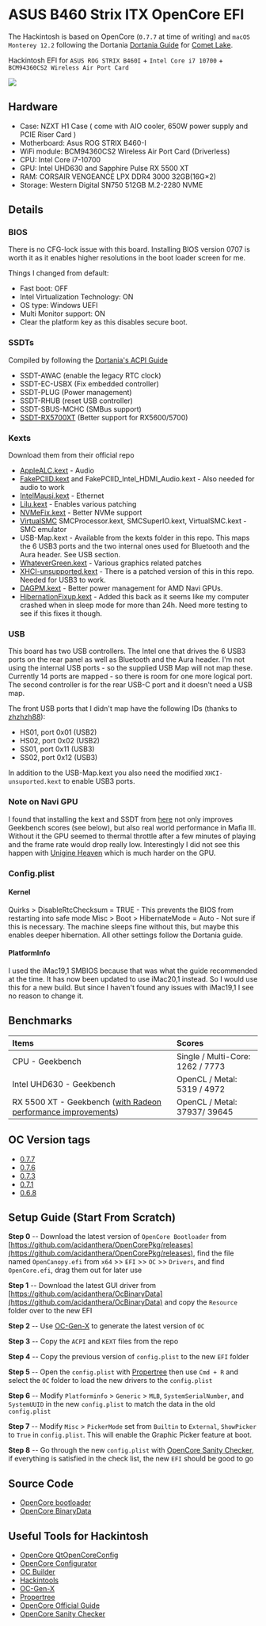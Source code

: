 # ASUS B460 Strix ITX OpenCore EFI

The Hackintosh is based on OpenCore (`0.7.7` at time of writing) and `macOS Monterey 12.2` following the Dortania [Dortania Guide](https://dortania.github.io/OpenCore-Install-Guide/) for [Comet Lake](https://dortania.github.io/OpenCore-Install-Guide/config.plist/comet-lake.html#starting-point).

Hackintosh EFI for `ASUS ROG STRIX B460I` + `Intel Core i7 10700` + `BCM94360CS2 Wireless Air Port Card`

![](https://raw.githubusercontent.com/yqlbu/asus-b460i-strix-oc-efi/master/assets/screenshot.png)

## Hardware

* Case: NZXT H1 Case ( come with AIO cooler, 650W power supply and PCIE Riser Card )
* Motherboard: Asus ROG STRIX B460-I
* WiFi module: BCM94360CS2 Wireless Air Port Card (Driverless)
* CPU: Intel Core i7-10700
* GPU: Intel UHD630 and Sapphire Pulse RX 5500 XT
* RAM: CORSAIR VENGEANCE LPX DDR4 3000 32GB(16G×2)
* Storage: Western Digital SN750 512GB M.2-2280 NVME

## Details

### BIOS

There is no CFG-lock issue with this board. Installing BIOS version 0707 is worth it as it enables higher resolutions in the boot loader screen for me.

Things I changed from default:

* Fast boot: OFF
* Intel Virtualization Technology: ON
* OS type: Windows UEFI
* Multi Monitor support: ON
* Clear the platform key as this disables secure boot.

### SSDTs

Compiled by following the [Dortania's ACPI Guide](https://dortania.github.io/Getting-Started-With-ACPI/)

* SSDT-AWAC (enable the legacy RTC clock)
* SSDT-EC-USBX (Fix embedded controller)
* SSDT-PLUG (Power management)
* SSDT-RHUB (reset USB controller)
* SSDT-SBUS-MCHC (SMBus support)
* [SSDT-RX5700XT](https://www.tonymacx86.com/threads/amd-radeon-performance-enhanced-ssdt.296555/) (Better support for RX5600/5700)

### Kexts

Download them from their official repo

* [AppleALC.kext](https://github.com/acidanthera/AppleALC) - Audio
* [FakePCIID.kext](https://github.com/RehabMan/OS-X-Fake-PCI-ID) and FakePCIID_Intel_HDMI_Audio.kext - Also needed for audio to work
* [IntelMausi.kext](https://github.com/acidanthera/IntelMausi) - Ethernet
* [Lilu.kext](https://github.com/acidanthera/Lilu) - Enables various patching
* [NVMeFix.kext](https://github.com/acidanthera/NVMeFix) - Better NVMe support
* [VirtualSMC](https://github.com/acidanthera/VirtualSMC) SMCProcessor.kext, SMCSuperIO.kext, VirtualSMC.kext - SMC emulator
* USB-Map.kext - Available from the kexts folder in this repo. This maps the 6 USB3 ports and the two internal ones used for Bluetooth and the Aura header. See USB section.
* [WhateverGreen.kext](https://github.com/acidanthera/WhateverGreen) - Various graphics related patches
* [XHCI-unsupported.kext](https://github.com/RehabMan/OS-X-USB-Inject-All) - There is a patched version of this in this repo. Needed for USB3 to work.
* [DAGPM.kext](https://www.tonymacx86.com/threads/amd-radeon-performance-enhanced-ssdt.296555/) - Better power management for AMD Navi GPUs.
* [HibernationFixup.kext](https://github.com/acidanthera/HibernationFixup) - Added this back as it seems like my computer crashed when in sleep mode for more than 24h. Need more testing to see if this fixes it though.

### USB

This board has two USB controllers. The Intel one that drives the 6 USB3 ports on the rear panel as well as Bluetooth and the Aura header. I'm not using the internal USB ports - so the supplied USB Map will not map these. Currently 14 ports are mapped - so there is room for one more logical port. The second controller is for the rear USB-C port and it doesn't need a USB map.

The front USB ports that I didn't map have the following IDs (thanks to [zhzhzh88](https://www.reddit.com/r/hackintosh/comments/hbcdgq/asus_rog_strix_b460i_gaming_mobo_hackintosh/g8cmw5b?utm_source=share&utm_medium=web2x&context=3)):

* HS01, port 0x01 (USB2)
* HS02, port 0x02 (USB2)
* SS01, port 0x11 (USB3)
* SS02, port 0x12 (USB3)

In addition to the USB-Map.kext you also need the modified `XHCI-unsuported.kext` to enable USB3 ports.

### Note on Navi GPU

I found that installing the kext and SSDT from [here](https://www.tonymacx86.com/threads/amd-radeon-performance-enhanced-ssdt.296555/) not only improves Geekbench scores (see below), but also real world performance in Mafia III. Without it the GPU seemed to thermal throttle after a few minutes of playing and the frame rate would drop really low. Interestingly I did not see this happen with [Unigine Heaven](https://benchmark.unigine.com/heaven) which is much harder on the GPU.

### Config.plist

#### Kernel

 Quirks > DisableRtcChecksum = TRUE - This prevents the BIOS from restarting into safe mode
 Misc > Boot > HibernateMode = Auto - Not sure if this is necessary. The machine sleeps fine without this, but maybe this enables deeper hibernation.
 All other settings follow the Dortania guide.

#### PlatformInfo

I used the iMac19,1 SMBIOS because that was what the guide recommended at the time. It has now been updated to use iMac20,1 instead. So I would use this for a new build. But since I haven't found any issues with iMac19,1 I see no reason to change it. 

## Benchmarks

| Items                                                        | Scores                           |
| :----------------------------------------------------------- | :------------------------------- |
| CPU - Geekbench                                              | Single / Multi-Core: 1262 / 7773 |
| Intel UHD630 - Geekbench                                     | OpenCL / Metal: 5319 / 4972      |
| RX 5500 XT - Geekbench ([with Radeon performance improvements](https://www.tonymacx86.com/threads/amd-radeon-performance-enhanced-ssdt.296555/)) | OpenCL / Metal: 37937/ 39645     |

## OC Version tags

- [0.7.7](https://github.com/yqlbu/Hackintosh-EFI/releases/tag/v0.7.7)
- [0.7.6](https://github.com/yqlbu/Hackintosh-EFI/releases/tag/v0.7.6)
- [0.7.3](https://github.com/yqlbu/Hackintosh-EFI/releases/tag/v0.7.3)
- [0.7.1](https://github.com/yqlbu/Hackintosh-EFI/releases/tag/v0.7.1)
- [0.6.8](https://github.com/yqlbu/Hackintosh-EFI/releases/tag/v0.6.8)

## Setup Guide (Start From Scratch)

**Step 0** -- Download the latest version of `OpenCore Bootloader` from [https://github.com/acidanthera/OpenCorePkg/releases](https://github.com/acidanthera/OpenCorePkg/releases), find the file named `OpenCanopy.efi` from `x64` >> `EFI` >> `OC` >> `Drivers`, and find `OpenCore.efi`, drag them out for later use

**Step 1** -- Download the latest GUI driver from [https://github.com/acidanthera/OcBinaryData](https://github.com/acidanthera/OcBinaryData) and copy the `Resource` folder over to the new EFI

**Step 2** -- Use [OC-Gen-X](https://github.com/Pavo-IM/OC-Gen-X) to generate the latest version of `OC`

**Step 3** -- Copy the `ACPI` and `KEXT` files from the repo

**Step 4** -- Copy the previous version of `config.plist` to the new `EFI` folder

**Step 5** -- Open the `config.plist` with [Propertree](https://github.com/corpnewt/ProperTree) then use `Cmd + R` and select the `OC` folder to load the new drivers to the `config.plist`

**Step 6** -- Modify `Platforminfo` > `Generic` > `MLB`, `SystemSerialNumber`, and `SystemUUID` in the new `config.plist` to match the data in the old `config.plist`

**Step 7** -- Modify `Misc` > `PickerMode` set from `Builtin` to `External`, `ShowPicker` to `True` in `config.plist`. This will enable the Graphic Picker feature at boot.

**Step 8** -- Go through the new `config.plist` with [OpenCore Sanity Checker](https://opencore.slowgeek.com/), if everything is satisfied in the check list, the new `EFI` should be good to go

## Source Code

- [OpenCore bootloader](https://github.com/acidanthera/OpenCorePkg)
- [OpenCore BinaryData](https://github.com/acidanthera/OcBinaryData)

## Useful Tools for Hackintosh

- [OpenCore QtOpenCoreConfig](https://github.com/ic005k/QtOpenCoreConfig)
- [OpenCore Configurator](https://mackie100projects.altervista.org/opencore-configurator/)
- [OC Builder](https://github.com/Pavo-IM/ocbuilder)
- [Hackintools](https://github.com/headkaze/Hackintool)
- [OC-Gen-X](https://github.com/Pavo-IM/OC-Gen-X)
- [Propertree](https://github.com/corpnewt/ProperTree)
- [OpenCore Official Guide](https://dortania.github.io/OpenCore-Install-Guide/)
- [OpenCore Sanity Checker](https://opencore.slowgeek.com/)

